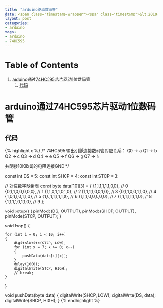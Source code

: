 ```yaml
---
title: "arduino驱动数码管"
date: <span class="timestamp-wrapper"><span class="timestamp">&lt;2019-07-08 一 19:14&gt;</span></span>
layout: post
categories: 
- arduino
tags: 
- arduino 
- 74HC595
---
```


# Table of Contents

1.  [arduino通过74HC595芯片驱动1位数码管](#org957ccdd)
    1.  [代码](#orgbe91a99)


<a id="org957ccdd"></a>

# arduino通过74HC595芯片驱动1位数码管


<a id="orgbe91a99"></a>

## 代码

{% highlight c %}
/*
  74HC595 输出引脚连接数码管对应关系：
  Q0 -> a
  Q1 -> b
  Q2 -> c
  Q3 -> d
  Q4 -> e
  Q5 -> f
  Q6 -> g
  Q7 -> h

  共阴接10K欧姆的电阻连接GND
 */

const int DS = 5;
const int SHCP = 4;
const int STCP = 3;

// 对应数字映射表
const byte data[10][8] = {
    {1,1,1,1,1,1,0,0}, // 0
    {0,1,1,0,0,0,0,0}, // 1
    {1,1,0,1,1,0,1,0}, // 2
    {1,1,1,1,0,0,1,0}, // 3
    {0,1,1,0,0,1,1,0}, // 4
    {1,0,1,1,0,1,1,0}, // 5
    {1,0,1,1,1,1,1,0}, // 6
    {1,1,1,0,0,0,0,0}, // 7
    {1,1,1,1,1,1,1,0}, // 8
    {1,1,1,1,0,1,1,0}, // 9
};

void setup() {
    pinMode(DS, OUTPUT);
    pinMode(SHCP, OUTPUT);
    pinMode(STCP, OUTPUT);
}

void loop() {

    for (int i = 0; i < 10; i++)
    {
        digitalWrite(STCP, LOW);
        for (int x = 7; x >= 0; x--)
        {
            pushData(data[i][x]);
        }
        delay(1000);
        digitalWrite(STCP, HIGH);
        // break;
    }

}

void pushData(byte data) {
    digitalWrite(SHCP, LOW);
    digitalWrite(DS, data);
    digitalWrite(SHCP, HIGH);
}
{% endhighlight %}

